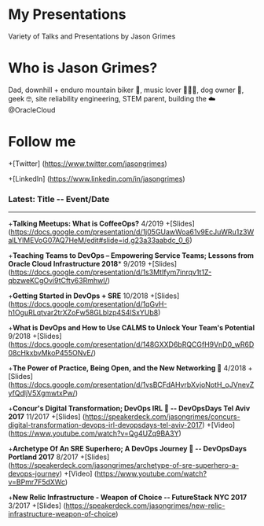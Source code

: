 # My Presentations
Variety of Talks and Presentations by Jason Grimes

# Who is Jason Grimes?
Dad, downhill + enduro mountain biker 🚵, music lover 👨‍🎤🤘, dog owner 🐶, geek 🤓, site reliability engineering, STEM parent, building the ☁️ 
@OracleCloud

# Follow me
+[Twitter] (https://www.twitter.com/jasongrimes)

+[LinkedIn] (https://www.linkedin.com/in/jasongrimes)


### Latest: Title -- Event/Date
-----------------------------

+**Talking Meetups: What is CoffeeOps?** 4/2019
+[Slides] (https://docs.google.com/presentation/d/1j05GUawWoa61v9EcJuWRu1z3WalLYlMEVoG07AQ7HeM/edit#slide=id.g23a33aabdc_0_6)
  
+**Teaching Teams to DevOps – Empowering Service Teams; Lessons from Oracle Cloud Infrastructure 2018*** 9/2019
+[Slides] (https://docs.google.com/presentation/d/1s3MtIfym7inrqv1t1Z-qbzweKCgOvi9tCfty63RmhwI/)

+**Getting Started in DevOps + SRE** 10/2018
+[Slides] (https://docs.google.com/presentation/d/1qGvH-h1OguRLqtvar2trXZoFw58GLblzp4S4lSxYUb8)

+**What is DevOps and How to Use CALMS to Unlock Your Team's Potential** 9/2018
+[Slides] (https://docs.google.com/presentation/d/148GXXD6bRQCGfH9VnD0_wR6D08cHkxbvMkoP455ONvE/)

+**The Power of Practice, Being Open, and the New Networking 🐼** 4/2018
+[Slides] (https://docs.google.com/presentation/d/1vsBCFdAHvrbXvjoNotH_oJVnevZyfQdljV5XgmwtxPw/)

+**Concur's Digital Transformation; DevOps IRL 🐼 -- DevOpsDays Tel Aviv 2017** 11/2017
+[Slides] (https://speakerdeck.com/jasongrimes/concurs-digital-transformation-devops-irl-devopsdays-tel-aviv-2017)
+[Video] (https://www.youtube.com/watch?v=Qg4UZq9BA3Y)

+**Archetype Of An SRE Superhero; A DevOps Journey 🐼 -- DevOpsDays Portland 2017** 8/2017
+[Slides] (https://speakerdeck.com/jasongrimes/archetype-of-sre-superhero-a-devops-journey)
+[Video] (https://www.youtube.com/watch?v=BPmr7F5dXWc)

+**New Relic Infrastructure - Weapon of Choice -- FutureStack NYC 2017** 3/2017
+[Slides] (https://speakerdeck.com/jasongrimes/new-relic-infrastructure-weapon-of-choice)


